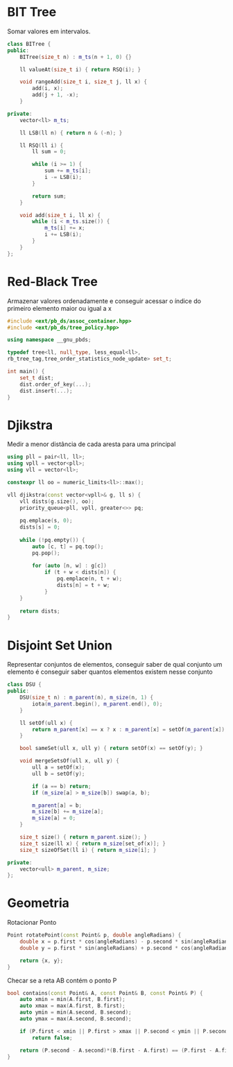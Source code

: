 # BIT Tree

Somar valores em intervalos.

```c++
class BITree {
public:
    BITree(size_t n) : m_ts(n + 1, 0) {}

    ll valueAt(size_t i) { return RSQ(i); }

    void rangeAdd(size_t i, size_t j, ll x) {
        add(i, x);
        add(j + 1, -x);
    }

private:
    vector<ll> m_ts;

    ll LSB(ll n) { return n & (-n); }

    ll RSQ(ll i) {
        ll sum = 0;

        while (i >= 1) {
            sum += m_ts[i];
            i -= LSB(i);
        }

        return sum;
    }

    void add(size_t i, ll x) {
        while (i < m_ts.size()) {
            m_ts[i] += x;
            i += LSB(i);
        }
    }
};
```

# Red-Black Tree

Armazenar valores ordenadamente e conseguir acessar
o índice do primeiro elemento maior ou igual a x

```c++
#include <ext/pb_ds/assoc_container.hpp>
#include <ext/pb_ds/tree_policy.hpp>

using namespace __gnu_pbds;

typedef tree<ll, null_type, less_equal<ll>,
rb_tree_tag,tree_order_statistics_node_update> set_t;

int main() {
    set_t dist;
    dist.order_of_key(...);
    dist.insert(...);
}
```

# Djikstra

Medir a menor distância de cada aresta para uma principal

```c++
using pll = pair<ll, ll>;
using vpll = vector<pll>;
using vll = vector<ll>;

constexpr ll oo = numeric_limits<ll>::max();

vll djikstra(const vector<vpll>& g, ll s) {
    vll dists(g.size(), oo);
    priority_queue<pll, vpll, greater<>> pq;
    
    pq.emplace(s, 0);
    dists[s] = 0;
    
    while (!pq.empty()) {
        auto [c, t] = pq.top();
        pq.pop();
    
        for (auto [n, w] : g[c])
            if (t + w < dists[n]) {
                pq.emplace(n, t + w);
                dists[n] = t + w;
            }
    }
    
    return dists;
}
```

# Disjoint Set Union

Representar conjuntos de elementos, conseguir saber de qual conjunto
um elemento é conseguir saber quantos elementos existem nesse conjunto

```c++
class DSU {
public:
	DSU(size_t n) : m_parent(n), m_size(n, 1) {
		iota(m_parent.begin(), m_parent.end(), 0);
	}

	ll setOf(ull x) {
		return m_parent[x] == x ? x : m_parent[x] = setOf(m_parent[x]);
	}

	bool sameSet(ull x, ull y) { return setOf(x) == setOf(y); }

	void mergeSetsOf(ull x, ull y) {
		ull a = setOf(x);
		ull b = setOf(y);

		if (a == b) return;
		if (m_size[a] > m_size[b]) swap(a, b);

		m_parent[a] = b;
		m_size[b] += m_size[a];
		m_size[a] = 0;
	}

	size_t size() { return m_parent.size(); }
	size_t size(ll x) { return m_size[set_of(x)]; }
	size_t sizeOfSet(ll i) { return m_size[i]; }

private:
	vector<ull> m_parent, m_size;
};
```

# Geometria

Rotacionar Ponto

```c++
Point rotatePoint(const Point& p, double angleRadians) {
    double x = p.first * cos(angleRadians) - p.second * sin(angleRadians);
    double y = p.first * sin(angleRadians) + p.second * cos(angleRadians);

    return {x, y};
}
```

Checar se a reta AB contém o ponto P

```c++
bool contains(const Point& A, const Point& B, const Point& P) {
    auto xmin = min(A.first, B.first);
    auto xmax = max(A.first, B.first);
    auto ymin = min(A.second, B.second);
    auto ymax = max(A.second, B.second);

    if (P.first < xmin || P.first > xmax || P.second < ymin || P.second > ymax)
        return false;

    return (P.second - A.second)*(B.first - A.first) == (P.first - A.first)*(B.second - A.second);
}
```
